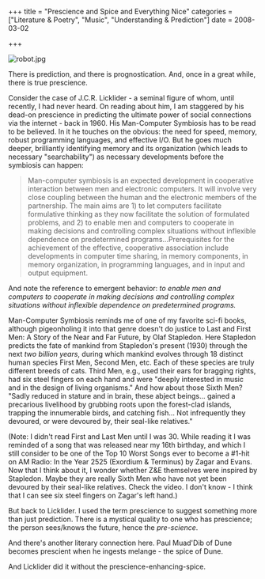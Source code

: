 +++
title = "Prescience and Spice and Everything Nice"
categories = ["Literature & Poetry", "Music", "Understanding & Prediction"]
date = 2008-03-02


+++


<img alt="robot.jpg" src="https://www.fractalog.com/jpg/robot.jpg" />

There is prediction, and there is prognostication. And, once in a great while, there is true prescience.
       
Consider the case of J.C.R. Licklider - a seminal figure of whom, until recently, I had never heard. On reading about him, I am staggered by his dead-on prescience in predicting the ultimate power of social connections via the internet - back in 1960. His Man-Computer Symbiosis has to be read to be believed. In it he touches on the obvious: the need for speed, memory, robust programming languages, and effective I/O. But he goes much deeper, brilliantly identifying memory and its organization (which leads to necessary &quot;searchability&quot;) as necessary developments before the symbiosis can happen:  
       
<blockquote> Man-computer symbiosis is an expected development in cooperative interaction between men and electronic computers. It will involve very close coupling between the human and the electronic members of the partnership. The main aims are 1) to let computers facilitate formulative thinking as they now facilitate the solution of formulated problems, and 2) to enable men and computers to cooperate in making decisions and controlling complex situations without inflexible dependence on predetermined programs...Prerequisites for the achievement of the effective, cooperative association include developments in computer time sharing, in memory components, in memory organization, in programming languages, and in input and output equipment. </blockquote>
       
And note the reference to emergent behavior: <em>to enable men and computers to cooperate in making decisions and controlling complex situations without inflexible dependence on predetermined programs.</em>
       
Man-Computer Symbiosis reminds me of one of my favorite sci-fi books, although pigeonholing it into that genre doesn't do justice to Last and First Men: A Story of the Near and Far Future, by Olaf Stapledon.  Here Stapledon predicts the fate of mankind from Stapledon's present (1930) through the next <em>two billion years</em>, during which mankind evolves through 18 distinct human species First Men, Second Men, etc. Each of these species are truly different breeds of cats. Third Men, e.g., used their ears for bragging rights, had six steel fingers on each hand and were &quot;deeply interested in music and in the design of living organisms.&quot; And how about those Sixth Men? &quot;Sadly reduced in stature and in brain, these abject beings... gained a precarious livelihood by grubbing roots upon the forest-clad islands, trapping the innumerable birds, and catching fish... Not infrequently they devoured, or were devoured by, their seal-like relatives.&quot;
       
 (Note: I didn't read First and Last Men until I was 30. While reading it I was reminded of a song that was released near my 16th birthday, and which I still consider to be one of the Top 10 Worst Songs ever to become a #1-hit on AM Radio:  In the Year 2525 (Exordium &amp; Terminus) by Zagar and Evans. Now that I think about it, I wonder whether Z&amp;E themselves were inspired by Stapledon. Maybe they are really Sixth Men who have not yet been devoured by their seal-like relatives. Check the video. I don't know - I think that I can see six steel fingers on Zagar's left hand.)
       
But back to Licklider. I used the term prescience to suggest something more than just prediction. There is a mystical quality to one who has prescience; the person sees/knows the future, hence the <em>pre-science</em>.
       
 And there's another literary connection here. Paul Muad'Dib of Dune becomes prescient when he ingests melange - the spice of Dune.
       
And Licklider did it without the prescience-enhancing-spice.
